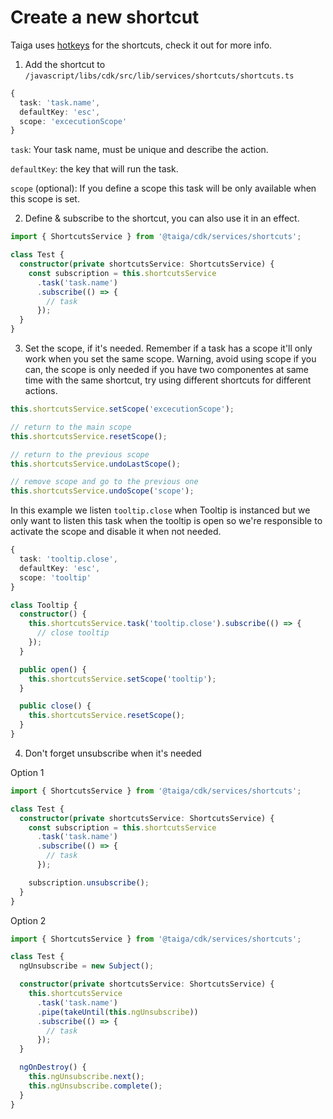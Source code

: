 # Create a new shortcut

Taiga uses [hotkeys](https://www.npmjs.com/package/hotkeys-js) for the shortcuts, check it out for more info.

1. Add the shortcut to `/javascript/libs/cdk/src/lib/services/shortcuts/shortcuts.ts`

```ts
{
  task: 'task.name',
  defaultKey: 'esc',
  scope: 'excecutionScope'
}
```

`task`: Your task name, must be unique and describe the action.

`defaultKey`: the key that will run the task.

`scope` (optional): If you define a scope this task will be only available when this scope is set.

2. Define & subscribe to the shortcut, you can also use it in an effect.

```ts
import { ShortcutsService } from '@taiga/cdk/services/shortcuts';

class Test {
  constructor(private shortcutsService: ShortcutsService) {
    const subscription = this.shortcutsService
      .task('task.name')
      .subscribe(() => {
        // task
      });
  }
}
```

3. Set the scope, if it's needed. Remember if a task has a scope it'll only work when you set the same scope. Warning, avoid using scope if you can, the scope is only needed if you have two componentes at same time with the same shortcut, try using different shortcuts for different actions.

```ts
this.shortcutsService.setScope('excecutionScope');

// return to the main scope
this.shortcutsService.resetScope();

// return to the previous scope
this.shortcutsService.undoLastScope();

// remove scope and go to the previous one
this.shortcutsService.undoScope('scope');
```

In this example we listen `tooltip.close` when Tooltip is instanced but we only want to listen this task when the tooltip is open so we're responsible to activate the scope and disable it when not needed.

```ts
{
  task: 'tooltip.close',
  defaultKey: 'esc',
  scope: 'tooltip'
}
```

```ts
class Tooltip {
  constructor() {
    this.shortcutsService.task('tooltip.close').subscribe(() => {
      // close tooltip
    });
  }

  public open() {
    this.shortcutsService.setScope('tooltip');
  }

  public close() {
    this.shortcutsService.resetScope();
  }
}
```

4. Don't forget unsubscribe when it's needed

Option 1

```ts
import { ShortcutsService } from '@taiga/cdk/services/shortcuts';

class Test {
  constructor(private shortcutsService: ShortcutsService) {
    const subscription = this.shortcutsService
      .task('task.name')
      .subscribe(() => {
        // task
      });

    subscription.unsubscribe();
  }
}
```

Option 2

```ts
import { ShortcutsService } from '@taiga/cdk/services/shortcuts';

class Test {
  ngUnsubscribe = new Subject();

  constructor(private shortcutsService: ShortcutsService) {
    this.shortcutsService
      .task('task.name')
      .pipe(takeUntil(this.ngUnsubscribe))
      .subscribe(() => {
        // task
      });
  }

  ngOnDestroy() {
    this.ngUnsubscribe.next();
    this.ngUnsubscribe.complete();
  }
}
```
